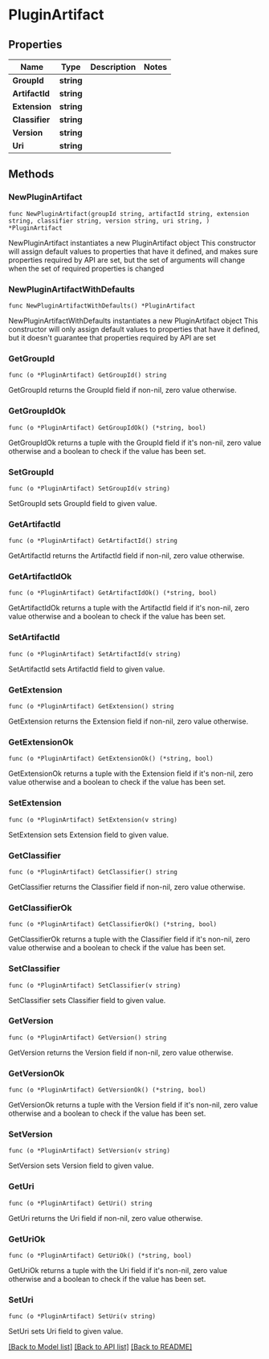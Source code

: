 # PluginArtifact

## Properties

Name | Type | Description | Notes
------------ | ------------- | ------------- | -------------
**GroupId** | **string** |  | 
**ArtifactId** | **string** |  | 
**Extension** | **string** |  | 
**Classifier** | **string** |  | 
**Version** | **string** |  | 
**Uri** | **string** |  | 

## Methods

### NewPluginArtifact

`func NewPluginArtifact(groupId string, artifactId string, extension string, classifier string, version string, uri string, ) *PluginArtifact`

NewPluginArtifact instantiates a new PluginArtifact object
This constructor will assign default values to properties that have it defined,
and makes sure properties required by API are set, but the set of arguments
will change when the set of required properties is changed

### NewPluginArtifactWithDefaults

`func NewPluginArtifactWithDefaults() *PluginArtifact`

NewPluginArtifactWithDefaults instantiates a new PluginArtifact object
This constructor will only assign default values to properties that have it defined,
but it doesn't guarantee that properties required by API are set

### GetGroupId

`func (o *PluginArtifact) GetGroupId() string`

GetGroupId returns the GroupId field if non-nil, zero value otherwise.

### GetGroupIdOk

`func (o *PluginArtifact) GetGroupIdOk() (*string, bool)`

GetGroupIdOk returns a tuple with the GroupId field if it's non-nil, zero value otherwise
and a boolean to check if the value has been set.

### SetGroupId

`func (o *PluginArtifact) SetGroupId(v string)`

SetGroupId sets GroupId field to given value.


### GetArtifactId

`func (o *PluginArtifact) GetArtifactId() string`

GetArtifactId returns the ArtifactId field if non-nil, zero value otherwise.

### GetArtifactIdOk

`func (o *PluginArtifact) GetArtifactIdOk() (*string, bool)`

GetArtifactIdOk returns a tuple with the ArtifactId field if it's non-nil, zero value otherwise
and a boolean to check if the value has been set.

### SetArtifactId

`func (o *PluginArtifact) SetArtifactId(v string)`

SetArtifactId sets ArtifactId field to given value.


### GetExtension

`func (o *PluginArtifact) GetExtension() string`

GetExtension returns the Extension field if non-nil, zero value otherwise.

### GetExtensionOk

`func (o *PluginArtifact) GetExtensionOk() (*string, bool)`

GetExtensionOk returns a tuple with the Extension field if it's non-nil, zero value otherwise
and a boolean to check if the value has been set.

### SetExtension

`func (o *PluginArtifact) SetExtension(v string)`

SetExtension sets Extension field to given value.


### GetClassifier

`func (o *PluginArtifact) GetClassifier() string`

GetClassifier returns the Classifier field if non-nil, zero value otherwise.

### GetClassifierOk

`func (o *PluginArtifact) GetClassifierOk() (*string, bool)`

GetClassifierOk returns a tuple with the Classifier field if it's non-nil, zero value otherwise
and a boolean to check if the value has been set.

### SetClassifier

`func (o *PluginArtifact) SetClassifier(v string)`

SetClassifier sets Classifier field to given value.


### GetVersion

`func (o *PluginArtifact) GetVersion() string`

GetVersion returns the Version field if non-nil, zero value otherwise.

### GetVersionOk

`func (o *PluginArtifact) GetVersionOk() (*string, bool)`

GetVersionOk returns a tuple with the Version field if it's non-nil, zero value otherwise
and a boolean to check if the value has been set.

### SetVersion

`func (o *PluginArtifact) SetVersion(v string)`

SetVersion sets Version field to given value.


### GetUri

`func (o *PluginArtifact) GetUri() string`

GetUri returns the Uri field if non-nil, zero value otherwise.

### GetUriOk

`func (o *PluginArtifact) GetUriOk() (*string, bool)`

GetUriOk returns a tuple with the Uri field if it's non-nil, zero value otherwise
and a boolean to check if the value has been set.

### SetUri

`func (o *PluginArtifact) SetUri(v string)`

SetUri sets Uri field to given value.



[[Back to Model list]](../README.md#documentation-for-models) [[Back to API list]](../README.md#documentation-for-api-endpoints) [[Back to README]](../README.md)



